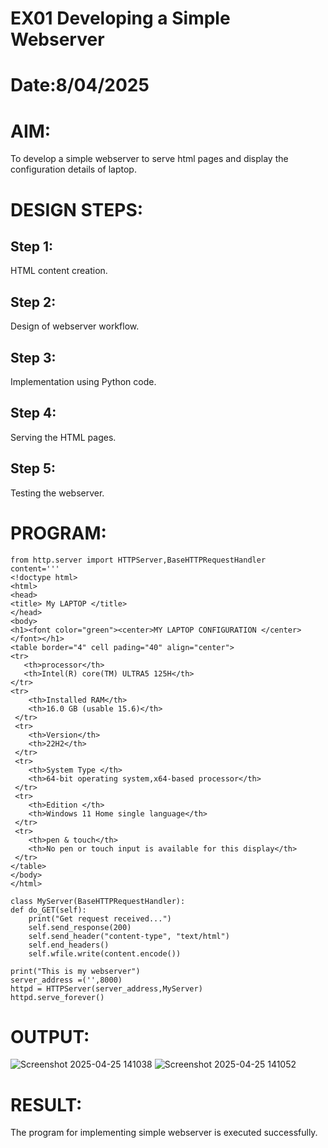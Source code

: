 # EX01 Developing a Simple Webserver

# Date:8/04/2025
# AIM:
To develop a simple webserver to serve html pages and display the configuration details of laptop.

# DESIGN STEPS:
## Step 1:
HTML content creation.

## Step 2:
Design of webserver workflow.

## Step 3:
Implementation using Python code.

## Step 4:
Serving the HTML pages.

## Step 5:
Testing the webserver.

# PROGRAM:

    from http.server import HTTPServer,BaseHTTPRequestHandler
    content='''
    <!doctype html>
    <html>
    <head>
    <title> My LAPTOP </title>
    </head>
    <body>
    <h1><font color="green"><center>MY LAPTOP CONFIGURATION </center></font></h1>
    <table border="4" cell pading="40" align="center">
    <tr>
       <th>processor</th>
       <th>Intel(R) core(TM) ULTRA5 125H</th>
    </tr>
    <tr>
        <th>Installed RAM</th>
        <th>16.0 GB (usable 15.6)</th>
     </tr>
     <tr>
        <th>Version</th>
        <th>22H2</th>
     </tr>
     <tr>
        <th>System Type </th>
        <th>64-bit operating system,x64-based processor</th>
     </tr>
     <tr>
        <th>Edition </th>
        <th>Windows 11 Home single language</th>
     </tr>
     <tr>
        <th>pen & touch</th>
        <th>No pen or touch input is available for this display</th>
     </tr>
    </table>
    </body>
    </html>

    class MyServer(BaseHTTPRequestHandler):
    def do_GET(self):
        print("Get request received...")
        self.send_response(200) 
        self.send_header("content-type", "text/html")       
        self.end_headers()
        self.wfile.write(content.encode())

    print("This is my webserver") 
    server_address =('',8000)
    httpd = HTTPServer(server_address,MyServer)
    httpd.serve_forever()
    
# OUTPUT:
![Screenshot 2025-04-25 141038](https://github.com/user-attachments/assets/371828a6-c099-45af-8239-0515bf05bc6e)
![Screenshot 2025-04-25 141052](https://github.com/user-attachments/assets/086f2c73-27b9-4040-bcdb-b7e395a0518d)

# RESULT:
The program for implementing simple webserver is executed successfully.
